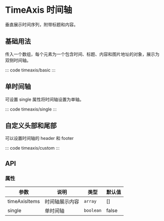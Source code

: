 <script setup>
import basic from 'exam/timeaxis/basic.vue'
import single from 'exam/timeaxis/single.vue'
import custom from 'exam/timeaxis/custom.vue'
</script>

# TimeAxis 时间轴

垂直展示时间序列，附带标题和内容。

## 基础用法

传入一个数组，每个元素为一个包含时间、标题、内容和图片地址的对象，展示为双侧时间轴。

::: code timeaxis/basic
<basic></basic>
:::

## 单时间轴

可设置 single 属性将时间轴设置为单轴。 

::: code timeaxis/single
<single></single>
:::

## 自定义头部和尾部

可以设置时间轴的 header 和 footer

::: code timeaxis/custom
<custom></custom>
:::


## API

### 属性

| 参数          | 说明           | 类型      | 默认值 |
| ------------- | -------------- | --------- | ------ |
| timeAxisItems | 时间轴展示内容 | `array`   | []     |
| single        | 单时间轴       | `boolean` | false  |
